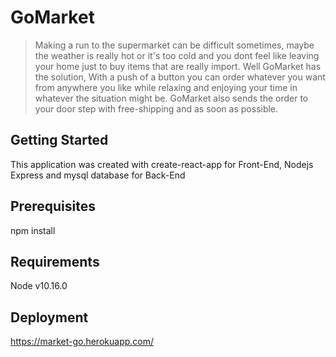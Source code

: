 # GoMarket 

> Making a run to the supermarket can be difficult sometimes, maybe the weather is really hot or it's too cold and you dont feel like leaving your home just to buy items that are really import. Well GoMarket has the solution, With a push of a button you can order whatever you want from anywhere you like while relaxing and enjoying your time in whatever the situation might be. GoMarket also sends the order to your door step with free-shipping and as soon as possible.


## Getting Started

This application was created with create-react-app for Front-End, Nodejs Express and mysql database for Back-End

## Prerequisites

npm install

## Requirements

Node v10.16.0

## Deployment 

https://market-go.herokuapp.com/

